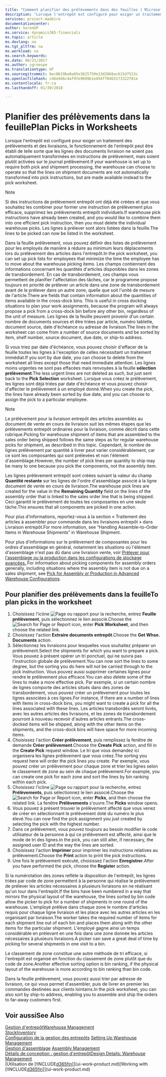 ```yaml
---
title: "Comment planifier des prélèvements dans des feuilles | Microsoft Docs"
description: "Lorsque l'entrepôt est configuré pour exiger un traitement des prélèvements et des livraisons, le fonctionnement de l'entrepôt peut être établi de telle sorte que les lignes des documents livraison ne soient pas automatiquement transformées en instructions de prélèvement, mais soient plutôt activées sur le journal prélèvement."
services: project-madeira
documentationcenter: 
author: SorenGP
ms.service: dynamics365-financials
ms.topic: article
ms.devlang: na
ms.tgt_pltfrm: na
ms.workload: na
ms.search.keywords: 
ms.date: 08/21/2017
ms.author: sgroespe
ms.translationtype: HT
ms.sourcegitcommit: bec0619be0a65e3625759e13d2866ac615d7513c
ms.openlocfilehash: c46e446c4af97e9699b1e454ff0d63173322f81e
ms.contentlocale: fr-ca
ms.lasthandoff: 01/30/2018

---
```

# <a name="plan-picks-in-worksheets"></a><span data-ttu-id="d19f1-103">Planifier des prélèvements dans la feuille</span><span class="sxs-lookup"><span data-stu-id="d19f1-103">Plan Picks in Worksheets</span></span>
<span data-ttu-id="d19f1-104">Lorsque l'entrepôt est configuré pour exiger un traitement des prélèvements et des livraisons, le fonctionnement de l'entrepôt peut être établi de telle sorte que les lignes des documents livraison ne soient pas automatiquement transformées en instructions de prélèvement, mais soient plutôt activées sur le journal prélèvement.</span><span class="sxs-lookup"><span data-stu-id="d19f1-104">If your warehouse is set up to require both pick and shipment processing, the warehouse can choose to operate so that the lines on shipment documents are not automatically transformed into pick instructions, but are made available instead to the pick worksheet.</span></span>  

> [!NOTE]  
>  <span data-ttu-id="d19f1-105">Si des instructions de prélèvement entrepôt ont déjà été créées et que vous souhaitez les combiner pour former une instruction de prélèvement plus efficace, supprimez les prélèvements entrepôt individuels.</span><span class="sxs-lookup"><span data-stu-id="d19f1-105">If warehouse pick instructions have already been created, and you would like to combine them into one efficient pick instruction, then you must delete the individual warehouse picks.</span></span> <span data-ttu-id="d19f1-106">Les lignes à prélever sont alors listées dans la feuille.</span><span class="sxs-lookup"><span data-stu-id="d19f1-106">The lines to be picked can now be listed in the worksheet.</span></span>  

<span data-ttu-id="d19f1-107">Dans la feuille prélèvement, vous pouvez définir des listes de prélèvement pour les employés de manière à réduire au minimum leurs déplacements lors du prélèvement des articles dans l'entrepôt.</span><span class="sxs-lookup"><span data-stu-id="d19f1-107">In the pick worksheet, you can set up pick lists for employees that minimize the time the employee has to move about the warehouse picking items.</span></span> <span data-ttu-id="d19f1-108">Les champs contiennent des informations concernant les quantités d'articles disponibles dans les zones de transbordement. En cas de transbordement, ces champs vous permettent de planifier l'affectation des tâches, car le programme propose toujours en priorité de prélever un article dans une zone de transbordement avant de le prélever dans un autre zone, quelle que soit l'unité de mesure de l'article.</span><span class="sxs-lookup"><span data-stu-id="d19f1-108">There are fields that contain information about the quantities of items available in the cross-dock bins. This is useful in cross docking situations to plan your work assignments, because the program will always propose a pick from a cross-dock bin before any other bin, regardless of the unit of measure.</span></span> <span data-ttu-id="d19f1-109">Les lignes de la feuille peuvent provenir d'un certain nombre de documents sources et être triées par article, numéro tablette, document source, date d'échéance ou adresse de livraison.</span><span class="sxs-lookup"><span data-stu-id="d19f1-109">The lines in the worksheet can come from a number of source documents and be sorted by item, shelf number, source document, due date, or ship-to address.</span></span>  

<span data-ttu-id="d19f1-110">Si vous triez par date d'échéance, vous pouvez choisir d'effacer de la feuille toutes les lignes à l'exception de celles nécessitant un traitement immédiat.</span><span class="sxs-lookup"><span data-stu-id="d19f1-110">If you sort by due date, you can choose to delete from the worksheet all lines except those that need immediate attention.</span></span> <span data-ttu-id="d19f1-111">Les lignes moins urgentes ne sont pas effacées mais renvoyées à la feuille **sélection prélèvement**.</span><span class="sxs-lookup"><span data-stu-id="d19f1-111">The less urgent lines are not deleted as such, but just sent back to the **Pick Selection** worksheet.</span></span> <span data-ttu-id="d19f1-112">Lorsque vous créez le prélèvement, les lignes sont déjà triées par date d'échéance et vous pouvez choisir d'affecter le prélèvement à un employé donné.</span><span class="sxs-lookup"><span data-stu-id="d19f1-112">When you create the pick, the lines have already been sorted by due date, and you can choose to assign the pick to a particular employee.</span></span>  

> [!NOTE]  
>  <span data-ttu-id="d19f1-113">Le prélèvement pour la livraison entrepôt des articles assemblés au document de vente en cours de livraison suit les mêmes étapes que les prélèvements entrepôt ordinaires pour la livraison, comme décrit dans cette rubrique.</span><span class="sxs-lookup"><span data-stu-id="d19f1-113">Picking for warehouse shipment of items that are assembled to the sales order being shipped follows the same steps as for regular warehouse picks for shipment, as described in this topic.</span></span> <span data-ttu-id="d19f1-114">Cependant, le nombre de lignes prélèvement par quantité à livrer peut varier considérablement, car ce sont les composantes qui sont prélevées et non l'élément d'assemblage.</span><span class="sxs-lookup"><span data-stu-id="d19f1-114">However, the number of pick lines per quantity to ship may be many to one because you pick the components, not the assembly item.</span></span>  
>   
>  <span data-ttu-id="d19f1-115">Les lignes prélèvement entrepôt sont créées suivant la valeur du champ **Quantité restante** sur les lignes de l'ordre d'assemblage associé à la ligne document de vente en cours de livraison.</span><span class="sxs-lookup"><span data-stu-id="d19f1-115">The warehouse pick lines are created for the value in the **Remaining Quantity** field on the lines of the assembly order that is linked to the sales order line that is being shipped.</span></span> <span data-ttu-id="d19f1-116">Ceci garantit le prélèvement de toutes les composantes en une seule tâche.</span><span class="sxs-lookup"><span data-stu-id="d19f1-116">This ensures that all components are picked in one action.</span></span>  
>   
>  <span data-ttu-id="d19f1-117">Pour plus d’informations, reportez-vous à la section « Traitement des articles à assembler pour commande dans les livraisons entrepôt » dans Livraison entrepôt.</span><span class="sxs-lookup"><span data-stu-id="d19f1-117">For more information, see “Handling Assemble-to-Order Items in Warehouse Shipments” in Warehouse Shipment.</span></span>  
>   
>  <span data-ttu-id="d19f1-118">Pour plus d'informations sur le prélèvement de composantes pour les ordres d'assemblage en général, notamment les situations où l'élément d'assemblage n'est pas dû dans une livraison vente, voir [Prélever pour l'assemblage ou la production dans les configurations de stockage avancées.](warehouse-how-to-pick-for-internal-operations-in-advanced-warehousing.md).</span><span class="sxs-lookup"><span data-stu-id="d19f1-118">For information about picking components for assembly orders generally, including situations where the assembly item is not due on a sales shipment, see [Pick for Assembly or Production in Advanced Warehouse Configurations](warehouse-how-to-pick-for-internal-operations-in-advanced-warehousing.md).</span></span>  

## <a name="to-plan-picks-in-the-worksheet"></a><span data-ttu-id="d19f1-119">Pour planifier des prélèvements dans la feuille</span><span class="sxs-lookup"><span data-stu-id="d19f1-119">To plan picks in the worksheet</span></span>  
1.  <span data-ttu-id="d19f1-120">Choisissez l'icône ![Page ou rapport pour la recherche](media/ui-search/search_small.png "icône Page ou rapport pour la recherche"), entrez **Feuille prélèvement**, puis sélectionnez le lien associé.</span><span class="sxs-lookup"><span data-stu-id="d19f1-120">Choose the ![Search for Page or Report](media/ui-search/search_small.png "Search for Page or Report icon") icon, enter **Pick Worksheet**, and then choose the related link.</span></span>  
2.  <span data-ttu-id="d19f1-121">Choisissez l'action **Extraire documents entrepôt**.</span><span class="sxs-lookup"><span data-stu-id="d19f1-121">Choose the **Get Whse. Documents** action.</span></span>  
3.  <span data-ttu-id="d19f1-122">Sélectionnez les livraisons pour lesquelles vous souhaitez préparer un prélèvement.</span><span class="sxs-lookup"><span data-stu-id="d19f1-122">Select the shipments for which you want to prepare a pick.</span></span> <span data-ttu-id="d19f1-123">Vous pouvez à présent opérer un tri ponctuel, qui ne suivra pas l'instruction globale de prélèvement.</span><span class="sxs-lookup"><span data-stu-id="d19f1-123">You can now sort the lines to some degree, but the sorting you do here will not be carried through to the pick instruction.</span></span> <span data-ttu-id="d19f1-124">Vous pouvez aussi supprimer certaines lignes pour rendre le prélèvement plus efficace.</span><span class="sxs-lookup"><span data-stu-id="d19f1-124">You can also delete some of the lines to make a more effective pick.</span></span> <span data-ttu-id="d19f1-125">Par exemple, si un certain nombre de lignes comporte des articles situés dans des zones de transbordement, vous pouvez créer un prélèvement pour toutes les lignes associées à ces lignes.</span><span class="sxs-lookup"><span data-stu-id="d19f1-125">For instance, if there are a number of lines with items in cross-dock bins, you might want to create a pick for all the lines associated with these lines.</span></span> <span data-ttu-id="d19f1-126">Les articles transbordés seront livrés, avec les autres articles des livraisons, et les zones de transbordement pourront à nouveau recevoir d'autres articles entrants.</span><span class="sxs-lookup"><span data-stu-id="d19f1-126">The cross-docked items will be shipped, along with the other items on the shipments, and the cross-dock bins will have space for more incoming items.</span></span>  
4.  <span data-ttu-id="d19f1-127">Choisissez l'action **Créer prélèvement**, puis remplissez la fenêtre de demande **Créer prélèvement**.</span><span class="sxs-lookup"><span data-stu-id="d19f1-127">Choose the **Create Pick** action, and fill in the **Create Pick** request window.</span></span> <span data-ttu-id="d19f1-128">Le tri que vous demandez ici organisera les lignes prélèvement que vous créez.</span><span class="sxs-lookup"><span data-stu-id="d19f1-128">The sorting you request here will order the pick lines you create.</span></span> <span data-ttu-id="d19f1-129">Par exemple, vous pouvez créer un prélèvement pour chaque zone et trier les lignes selon le classement de zone au sein de chaque prélèvement.</span><span class="sxs-lookup"><span data-stu-id="d19f1-129">For example, you can create one pick for each zone and sort the lines by bin ranking within each pick.</span></span>  
5.  <span data-ttu-id="d19f1-130">Choisissez l'icône ![Page ou rapport pour la recherche](media/ui-search/search_small.png "icône Page ou rapport pour la recherche"), entrez **Prélèvements**, puis sélectionnez le lien associé.</span><span class="sxs-lookup"><span data-stu-id="d19f1-130">Choose the ![Search for Page or Report](media/ui-search/search_small.png "Search for Page or Report icon") icon, enter **Picks**, and then choose the related link.</span></span> <span data-ttu-id="d19f1-131">La fenêtre **Prélèvements** s'ouvre.</span><span class="sxs-lookup"><span data-stu-id="d19f1-131">The **Picks** window opens.</span></span>  
6.  <span data-ttu-id="d19f1-132">Vous pouvez à présent trouver le prélèvement affecté que vous venez de créer en sélectionnant le prélèvement doté du numéro le plus élevé.</span><span class="sxs-lookup"><span data-stu-id="d19f1-132">You can now find the pick assignment you just created by selecting the pick with the highest number.</span></span>  
7.  <span data-ttu-id="d19f1-133">Dans ce prélèvement, vous pouvez toujours au besoin modifier le code utilisateur de la personne à qui ce prélèvement est affecté, ainsi que le mode de tri des lignes.</span><span class="sxs-lookup"><span data-stu-id="d19f1-133">In the pick, you can still alter, if necessary, the assigned user ID and the way the lines are sorted.</span></span>  
8.  <span data-ttu-id="d19f1-134">Choisissez l'action **Imprimer** pour imprimer les instructions relatives au prélèvement.</span><span class="sxs-lookup"><span data-stu-id="d19f1-134">Choose the **Print** action to print the pick instructions.</span></span>  
9. <span data-ttu-id="d19f1-135">Une fois le prélèvement exécuté, choisissez l'action **Enregistrer**.</span><span class="sxs-lookup"><span data-stu-id="d19f1-135">After you have performed the pick, choose the **Register** action.</span></span>  

<span data-ttu-id="d19f1-136">Si la numérotation des zones reflète la disposition de l'entrepôt, les lignes triées par code de zone permettent à la personne qui réalise le prélèvement de prélever les articles nécessaires à plusieurs livraisons en ne réalisant qu'un tour dans l'entrepôt.</span><span class="sxs-lookup"><span data-stu-id="d19f1-136">If the bins have been numbered in a way that mirrors the physical layout of the warehouse, the lines sorted by bin code allow the picker to pick for a number of shipments in one round of the warehouse.</span></span> <span data-ttu-id="d19f1-137">L'employé prélève dans chaque zone le nombre d'articles requis pour chaque ligne livraison et les place avec les autres articles en les organisant par livraison.</span><span class="sxs-lookup"><span data-stu-id="d19f1-137">The worker takes the required number of items for each shipment line out of each bin and places them along with the other items for the particular shipment.</span></span> <span data-ttu-id="d19f1-138">L'employé gagne ainsi un temps considérable en prélevant en une fois dans une zone donnée les articles nécessaires à plusieurs livraisons.</span><span class="sxs-lookup"><span data-stu-id="d19f1-138">A picker can save a great deal of time by picking for several shipments in one visit to a bin.</span></span>  

<span data-ttu-id="d19f1-139">Le classement de zone constitue une autre méthode de tri efficace, si l'entrepôt est organisé en fonction du classement de zone plutôt que du code de zone.</span><span class="sxs-lookup"><span data-stu-id="d19f1-139">Another effective sorting option is bin ranking, if the physical layout of the warehouse is more according to bin ranking than bin code.</span></span>  

<span data-ttu-id="d19f1-140">Dans la feuille prélèvement, vous pouvez aussi trier par adresse de livraison, ce qui vous permet d'assembler, puis de livrer en premier les commandes destinées aux clients lointains.</span><span class="sxs-lookup"><span data-stu-id="d19f1-140">In the pick worksheet, you can also sort by ship-to address, enabling you to assemble and ship the orders to far-away customers first.</span></span>  

## <a name="see-also"></a><span data-ttu-id="d19f1-141">Voir aussi</span><span class="sxs-lookup"><span data-stu-id="d19f1-141">See Also</span></span>
[<span data-ttu-id="d19f1-142">Gestion d'entrepôt</span><span class="sxs-lookup"><span data-stu-id="d19f1-142">Warehouse Management</span></span>](warehouse-manage-warehouse.md)  
[<span data-ttu-id="d19f1-143">Stock</span><span class="sxs-lookup"><span data-stu-id="d19f1-143">Inventory</span></span>](inventory-manage-inventory.md)  
<span data-ttu-id="d19f1-144">[Configuration de la gestion des entrepôts](warehouse-setup-warehouse.md)   </span><span class="sxs-lookup"><span data-stu-id="d19f1-144">[Setting Up Warehouse Management](warehouse-setup-warehouse.md)   </span></span>  
<span data-ttu-id="d19f1-145">[Gestion d'assemblage](assembly-assemble-items.md)  </span><span class="sxs-lookup"><span data-stu-id="d19f1-145">[Assembly Management](assembly-assemble-items.md)  </span></span>  
[<span data-ttu-id="d19f1-146">Détails de conception : gestion d'entrepôt</span><span class="sxs-lookup"><span data-stu-id="d19f1-146">Design Details: Warehouse Management</span></span>](design-details-warehouse-management.md)  
<span data-ttu-id="d19f1-147">[Utilisation de [!INCLUDE[d365fin](includes/d365fin_md.md)]](ui-work-product.md)</span><span class="sxs-lookup"><span data-stu-id="d19f1-147">[Working with [!INCLUDE[d365fin](includes/d365fin_md.md)]](ui-work-product.md)</span></span>

